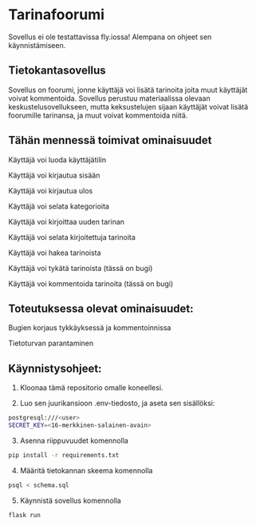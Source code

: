 # Tarinafoorumi
Sovellus ei ole testattavissa fly.iossa! Alempana on ohjeet sen käynnistämiseen.

## Tietokantasovellus
Sovellus on foorumi, jonne käyttäjä voi lisätä tarinoita joita muut käyttäjät voivat kommentoida.
Sovellus perustuu materiaalissa olevaan keskustelusovellukseen, mutta keksustelujen sijaan käyttäjät voivat lisätä foorumille tarinansa, ja muut voivat kommentoida niitä.

## Tähän mennessä toimivat ominaisuudet
Käyttäjä voi luoda käyttäjätilin

Käyttäjä voi kirjautua sisään

Käyttäjä voi kirjautua ulos

Käyttäjä voi selata kategorioita

Käyttäjä voi kirjoittaa uuden tarinan

Käyttäjä voi selata kirjoitettuja tarinoita

Käyttäjä voi hakea tarinoista

Käyttäjä  voi tykätä tarinoista (tässä on bugi)

Käyttäjä voi kommentoida tarinoita (tässä on bugi)

## Toteutuksessa olevat ominaisuudet:
Bugien korjaus tykkäyksessä ja kommentoinnissa

Tietoturvan parantaminen

## Käynnistysohjeet:
1. Kloonaa tämä repositorio omalle koneellesi.

2. Luo sen juurikansioon .env-tiedosto, ja aseta sen sisällöksi:
```bash
postgresql:///<user>
SECRET_KEY=<16-merkkinen-salainen-avain>
```

3. Asenna riippuvuudet komennolla
```bash
pip install -r requirements.txt
```

4. Määritä tietokannan skeema komennolla
```bash
psql < schema.sql
```

5. Käynnistä sovellus komennolla
```bash
flask run
```

